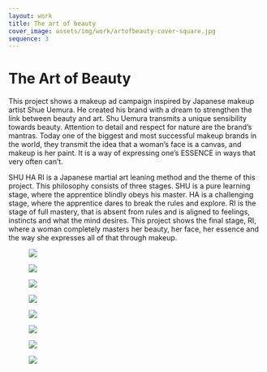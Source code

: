 ```yaml
---
layout: work
title: The art of beauty
cover_image: assets/img/work/artofbeauty-cover-square.jpg
sequence: 3
---
```


<h1>The Art of Beauty</h1>


<p>This project shows a makeup ad campaign inspired by Japanese makeup artist Shue Uemura. He created his brand with a dream to strengthen the link between beauty and art. Shu Uemura transmits a unique sensibility towards beauty. Attention to detail and respect for nature are the brand’s mantras. Today one of the biggest and most successful makeup brands in the world, they transmit the idea that a woman’s face is a canvas, and makeup is her paint. It is a way of expressing one’s ESSENCE in ways that very often can’t.</p>

<p>SHU HA RI is a Japanese martial art leaning method and the theme of this project. This philosophy consists of three stages. SHU is a pure learning stage, where the apprentice blindly obeys his master. HA is a challenging stage, where the apprentice dares to break the rules and explore. RI is the stage of full mastery, that is absent from rules and is aligned to feelings, instincts and what the mind desires. This project shows the final stage, RI, where a woman completely masters her beauty, her face, her essence and the way she expresses all of that through makeup.</p>


<figure>
  <img src="{{ "/assets/img/work/aob/aob1.png" | relative_url }}" />
</figure>

<figure>
  <img src="{{ "/assets/img/work/aob/aob2.png" | relative_url }}" />
</figure>

<figure>
  <img src="{{ "/assets/img/work/aob/aob3.png" | relative_url }}" />
</figure>

<figure>
  <img src="{{ "/assets/img/work/aob/aob4.png" | relative_url }}" />
</figure>

<figure>
  <img src="{{ "/assets/img/work/aob/aob5.png" | relative_url }}" />
</figure>

<figure>
  <img src="{{ "/assets/img/work/aob/aob6.png" | relative_url }}" />
</figure>

<figure>
  <img src="{{ "/assets/img/work/aob/aob7.png" | relative_url }}" />
</figure>

<figure>
  <img src="{{ "/assets/img/work/aob/aob8.png" | relative_url }}" />
</figure>
